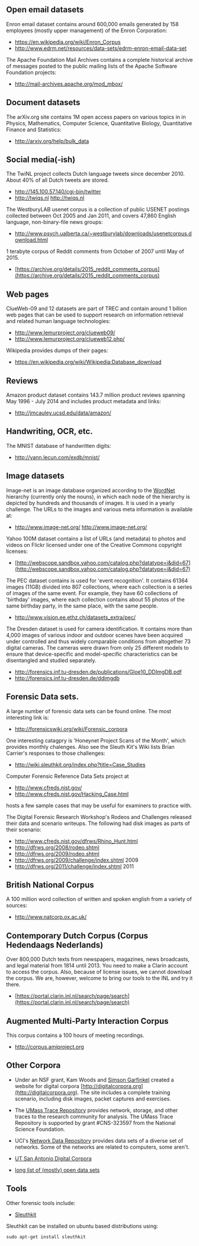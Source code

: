 
Open email datasets
-------------------

Enron email dataset contains around 600,000 emails generated by 158 employees (mostly upper management) of the Enron Corporation:

* https://en.wikipedia.org/wiki/Enron_Corpus 
* http://www.edrm.net/resources/data-sets/edrm-enron-email-data-set

The Apache Foundation Mail Archives contains a complete historical archive of messages posted to the public mailing lists of the Apache Software Foundation projects:

* http://mail-archives.apache.org/mod_mbox/


Document datasets
-----------------

The arXiv.org site contains 1M open access papers on various topics in in Physics, Mathematics, Computer Science, Quantitative Biology, Quantitative Finance and Statistics:

* http://arxiv.org/help/bulk_data


Social media(-ish)
------------------

The TwiNL project collects Dutch language tweets since december 2010. About 40% of all Dutch tweets are stored. 

* http://145.100.57.140/cgi-bin/twitter 
* http://twiqs.nl http://twiqs.nl

The WestburyLAB usenet corpus is a collection of public USENET postings collected between Oct 2005 and Jan 2011, and covers 47,860 English language, non-binary-file news groups:

* http://www.psych.ualberta.ca/~westburylab/downloads/usenetcorpus.download.html

1 terabyte corpus of Reddit comments from October of 2007 until May of 2015.

* [https://archive.org/details/2015_reddit_comments_corpus](https://archive.org/details/2015_reddit_comments_corpus)

Web pages
---------

ClueWeb-09 and 12 datasets are part of TREC and contain around 1 billion web pages that can be used to support research on information retrieval and related human language technologies:

* http://www.lemurproject.org/clueweb09/ 
* http://www.lemurproject.org/clueweb12.php/

Wikipedia provides dumps of their pages:

* https://en.wikipedia.org/wiki/Wikipedia:Database_download 

Reviews
-------

Amazon product dataset contains 143.7 million product reviews spanning May 1996 - July 2014 and includes product metadata and links: 

* http://jmcauley.ucsd.edu/data/amazon/


Handwriting, OCR, etc.
----------------------

The MNIST database of handwritten digits:

* http://yann.lecun.com/exdb/mnist/ 


Image datasets
--------------

Image-net is an image database organized according to the [WordNet](http://wordnet.princeton.edu/) hierarchy (currently only the nouns), in which each node of the hierarchy is depicted by hundreds and thousands of images. It is used in a yearly challenge. The URLs to the images and various meta information is available at: 

* http://www.image-net.org/ http://www.image-net.org/

Yahoo 100M dataset contains a list of URLs (and metadata) to photos and videos on Flickr licensed under one of the Creative Commons copyright licenses:

* [http://webscope.sandbox.yahoo.com/catalog.php?datatype=i&did=67](http://webscope.sandbox.yahoo.com/catalog.php?datatype=i&did=67)

The PEC dataset contains is used for 'event recognition'. It contains 61364 images (11GB) divided into 807 collections, where each collection is a series of images of the same event. For example, they have 60 collections of 
'birthday' images, where each collection contains about 55 photos of the same birthday party, in the same place, with the same people.

* http://www.vision.ee.ethz.ch/datasets_extra/pec/

The Dresden dataset is used for camera identification. It contains more than 4,000 images of various indoor and outdoor scenes have been acquired under controlled and thus widely comparable conditions from altogether 73 digital 
cameras. The cameras were drawn from only 25 different models to ensure that device-specific and model-specific characteristics can be disentangled and studied separately.

* http://forensics.inf.tu-dresden.de/publications/Gloe10_DDImgDB.pdf
* http://forensics.inf.tu-dresden.de/ddimgdb


Forensic Data sets.
-------------------

A large number of forensic data sets can be found online. The most interesting link is:

* http://forensicswiki.org/wiki/Forensic_corpora

One interesting catagpry is 'Honeynet Project Scans of the Month', which provides monthly chalenges. Also see the Sleuth Kit's Wiki lists Brian Carrier's responses to those challenges:

* http://wiki.sleuthkit.org/index.php?title=Case_Studies

Computer Forensic Reference Data Sets project at

* http://www.cfreds.nist.gov/
* http://www.cfreds.nist.gov/Hacking_Case.html 

hosts a few sample cases that may be useful for examiners to practice with.

The Digital Forensic Research Workshop's Rodeos and Challenges released their data and scenario writeups. The following had disk images as parts of their scenario:

* http://www.cfreds.nist.gov/dfrws/Rhino_Hunt.html
* http://dfrws.org/2008/rodeo.shtml
* http://dfrws.org/2009/rodeo.shtml
* http://dfrws.org/2009/challenge/index.shtml 2009
* http://dfrws.org/2011/challenge/index.shtml 2011


British National Corpus
-----------------------

A 100 million word collection of written and spoken english from a variety of sources:

* http://www.natcorp.ox.ac.uk/

Contemporary Dutch Corpus (Corpus Hedendaags Nederlands)
--------------------------------------------------------

Over 800,000 Dutch texts from newspapers, magazines, news broadcasts, and legal material from 1814 until 2013. You need to make a Clarin account to access the corpus. Also, because of license issues, we cannot download the corpus. We are, however, welcome to bring our tools to the INL and try it there.

* [https://portal.clarin.inl.nl/search/page/search](https://portal.clarin.inl.nl/search/page/search)

Augmented Multi-Party Interaction Corpus
----------------------------------------

This corpus contains a 100 hours of meeting recordings.

* http://corpus.amiproject.org

Other Corpora
-------------

* Under an NSF grant, Kam Woods and [Simson Garfinkel](http://forensicswiki.org/wiki/Simson_Garfinkel) created a website for digital corpora [http://digitalcorpora.org](http://digitalcorpora.org). The site includes a complete training scenario, including disk images, packet captures and exercises.

* The [UMass Trace Repository](http://traces.cs.umass.edu/index.php/Main/HomePage) provides network, storage, and other traces to the research community for analysis. The UMass Trace Repository is supported by grant #CNS-323597 from the National Science Foundation.

* UCI's [Network Data Repository](http://networkdata.ics.uci.edu/resources.php) provides data sets of a diverse set of networks. Some of the networks are related to computers, some aren't.

* [UT San Antonio Digital Corpora](http://digitalcorpora.org/corp/nps/files/filetypes1/)

* [long list of (mostly) open data sets](https://github.com/caesar0301/awesome-public-datasets)

Tools
-----

Other forensic tools include:

* [Sleuthkit](http://www.sleuthkit.org/)   

Sleuthkit can be installed on ubuntu based distributions using:

    sudo apt-get install sleuthkit

